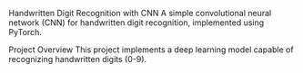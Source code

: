Handwritten Digit Recognition with CNN
A simple convolutional neural network (CNN) for handwritten digit recognition, implemented using PyTorch.

Project Overview
This project implements a deep learning model capable of recognizing handwritten digits (0-9).
